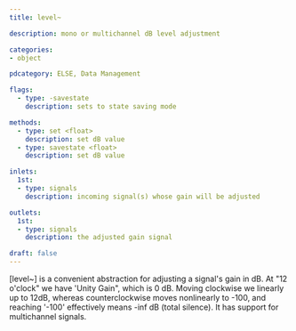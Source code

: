 ```yaml
---
title: level~

description: mono or multichannel dB level adjustment

categories:
- object

pdcategory: ELSE, Data Management

flags:
  - type: -savestate
    description: sets to state saving mode

methods:
  - type: set <float>
    description: set dB value
  - type: savestate <float>
    description: set dB value

inlets:
  1st:
  - type: signals
    description: incoming signal(s) whose gain will be adjusted

outlets:
  1st:
  - type: signals
    description: the adjusted gain signal

draft: false
---
```


[level~] is a convenient abstraction for adjusting a signal's gain in dB. At "12 o'clock" we have 'Unity Gain", which is 0 dB. Moving clockwise we linearly up to 12dB, whereas counterclockwise moves nonlinearly to -100, and reaching '-100' effectively means -inf dB (total silence). It has support for multichannel signals.
